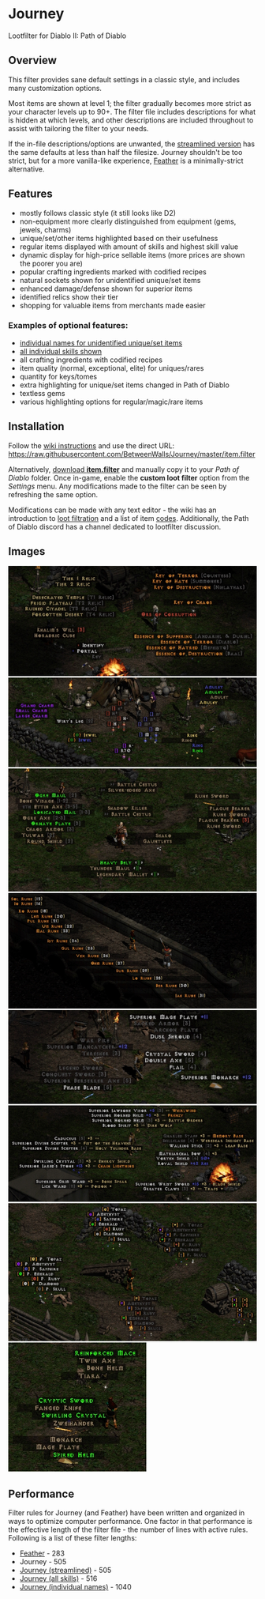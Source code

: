 # Journey
Lootfilter for Diablo II: Path of Diablo

## Overview
This filter provides sane default settings in a classic style, and includes many customization options.

Most items are shown at level 1; the filter gradually becomes more strict as your character levels up to 90+. The filter file includes descriptions for what is hidden at which levels, and other descriptions are included throughout to assist with tailoring the filter to your needs.

If the in-file descriptions/options are unwanted, the [streamlined version](https://github.com/BetweenWalls/Journey/tree/streamlined#Journey-streamlined) has the same defaults at less than half the filesize. Journey shouldn't be too strict, but for a more vanilla-like experience, [Feather](https://github.com/BetweenWalls/Feather#Feather) is a minimally-strict alternative.

## Features
* mostly follows classic style (it still looks like D2)
* non-equipment more clearly distinguished from equipment (gems, jewels, charms)
* unique/set/other items highlighted based on their usefulness
* regular items displayed with amount of skills and highest skill value
* dynamic display for high-price sellable items (more prices are shown the poorer you are)
* popular crafting ingredients marked with codified recipes
* natural sockets shown for unidentified unique/set items
* enhanced damage/defense shown for superior items
* identified relics show their tier
* shopping for valuable items from merchants made easier

### Examples of optional features:
* [individual names for unidentified unique/set items](https://github.com/BetweenWalls/Journey/tree/individual-names#Journey-individual-names)
* [all individual skills shown](https://github.com/BetweenWalls/Journey/tree/all-skills#Journey-all-skills)
* all crafting ingredients with codified recipes
* item quality (normal, exceptional, elite) for uniques/rares
* quantity for keys/tomes
* extra highlighting for unique/set items changed in Path of Diablo
* textless gems
* various highlighting options for regular/magic/rare items

## Installation
Follow the [wiki instructions](https://pathofdiablo.com/wiki/index.php?title=List_of_Loot_Filters#How_to_Use) and use the direct URL: https://raw.githubusercontent.com/BetweenWalls/Journey/master/item.filter

Alternatively, [download **item.filter**](https://drive.google.com/uc?id=1jAXM-MkmWBtPZBJ40SqAmBrWv4xLKAD9) and manually copy it to your *Path of Diablo* folder. Once in-game, enable the **custom loot filter** option from the *Settings* menu. Any modifications made to the filter can be seen by refreshing the same option.

Modifications can be made with any text editor - the wiki has an introduction to [loot filtration](https://pathofdiablo.com/wiki/index.php?title=Loot_Filtration) and a list of item [codes](https://pathofdiablo.com/wiki/index.php?title=Loot_Filtration_Codes). Additionally, the Path of Diablo discord has a channel dedicated to lootfilter discussion.

## Images
![_](/images/miscellaneous_items.png)
![_](/images/unidentified_items.png)
![_](/images/uniques_special_properties.png)
![_](/images/runes.png)
![_](/images/regular_items.png)
![_](/images/regular_class_items.png)
![_](/images/gems.png)
![_](/images/unidentified_highlighting.png)

## Performance
Filter rules for Journey (and Feather) have been written and organized in ways to optimize computer performance. One factor in that performance is the effective length of the filter file - the number of lines with active rules. Following is a list of these filter lengths:

* [Feather](https://github.com/BetweenWalls/Feather#Feather) - 283
* Journey - 505
* [Journey (streamlined)](https://github.com/BetweenWalls/Journey/tree/streamlined#Journey-streamlined) - 505
* [Journey (all skills)](https://github.com/BetweenWalls/Journey/tree/all-skills#Journey-all-skills) - 516
* [Journey (individual names)](https://github.com/BetweenWalls/Journey/tree/individual-names#Journey-individual-names) - 1040
